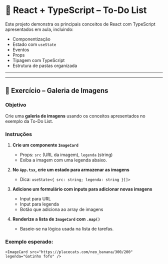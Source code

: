 # 📝 React + TypeScript – To-Do List

Este projeto demonstra os principais conceitos de React com TypeScript apresentados em aula, incluindo:

- Componentização
- Estado com `useState`
- Eventos
- Props
- Tipagem com TypeScript
- Estrutura de pastas organizada

---

---

## 🎯 Exercício – Galeria de Imagens

### Objetivo
Crie uma **galeria de imagens** usando os conceitos apresentados no exemplo da To-Do List.

### Instruções

1. **Crie um componente `ImageCard`**
   - Props: `src` (URL da imagem), `legenda` (string)
   - Exiba a imagem com uma legenda abaixo.

2. **No `App.tsx`, crie um estado para armazenar as imagens**
   - Dica: `useState<{ src: string; legenda: string }[]>`

3. **Adicione um formulário com inputs para adicionar novas imagens**
   - Input para URL
   - Input para legenda
   - Botão que adiciona ao array de imagens

4. **Renderize a lista de `ImageCard` com `.map()`**
   - Baseie-se na lógica usada na lista de tarefas.

### Exemplo esperado:

```tsx
<ImageCard src="https://placecats.com/neo_banana/300/200" legenda="Gatinho fofo" />
```
